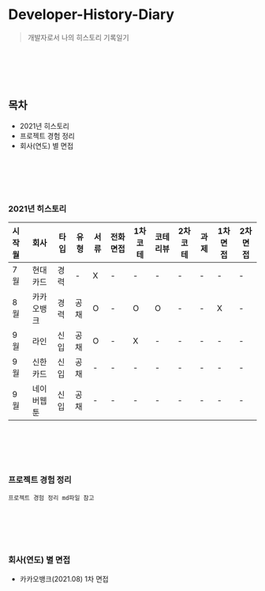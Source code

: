 # Developer-History-Diary

> 개발자로서 나의 히스토리 기록일기
<br/>
<br/>
<br/>
<br/>

## 목차

-   2021년 히스토리
-   프로젝트 경험 정리
-   회사(연도) 별 면접
<br/>
<br/>
<br/>
<br/>

### 2021년 히스토리

| 시작월 | 회사       | 타입 | 유형 | 서류 | 전화면접 | 1차코테 | 코테리뷰 | 2차코테 | 과제 | 1차면접 | 2차면접 |
| :----- | :--------- | ---- | ---- | ---- | -------- | ------- | -------- | ------- | ---- | ------- | ------- |
| 7월    | 현대카드   | 경력 | -    | X    | -        | -       | -        | -       | -    | -       | -       |
| 8월    | 카카오뱅크 | 경력 | 공채 | O    | -        | O       | O        | -       | -    | X       | -       |
| 9월    | 라인       | 신입 | 공채 | O    | -        | X       | -        | -       | -    | -       | -       |
| 9월    | 신한카드   | 신입 | 공채 | -    | -        | -       | -        | -       | -    | -       | -       |
| 9월    | 네이버웹툰 | 신입 | 공채 | -    | -        | -       | -        | -       | -    | -       | -       |
<br/>
<br/>
<br/>
<br/>

### 프로젝트 경험 정리

    프로젝트 경험 정리 md파일 참고
<br/>
<br/>
<br/>
<br/>

### 회사(연도) 별 면접

-   카카오뱅크(2021.08) 1차 면접
